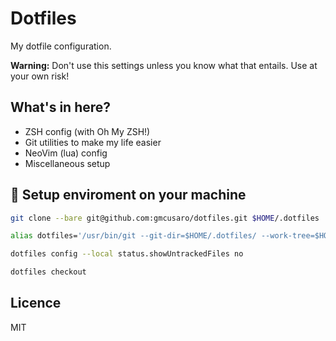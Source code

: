 # Dotfiles

My dotfile configuration.

**Warning:** Don't use this settings unless you know what that entails. Use at your own risk!

## What's in here?

- ZSH config (with Oh My ZSH!)
- Git utilities to make my life easier
- NeoVim (lua) config
- Miscellaneous setup

## 🚀  Setup enviroment on your machine

```sh
git clone --bare git@github.com:gmcusaro/dotfiles.git $HOME/.dotfiles

alias dotfiles='/usr/bin/git --git-dir=$HOME/.dotfiles/ --work-tree=$HOME'

dotfiles config --local status.showUntrackedFiles no

dotfiles checkout
```

## Licence

MIT
